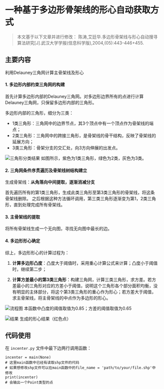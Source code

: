﻿# 一种基于多边形骨架线的形心自动获取方式

> 本文基于以下文章并进行修改：
> 陈涛,艾廷华.多边形骨架线与形心自动搜寻算法研究[J].武汉大学学报(信息科学版),2004,(05):443-446+455.

## 主要内容
利用Delauney三角网计算主骨架线及形心

####  1. 多边形内部约束三角网的构建
首先计算多边形内部的Delauney三角网。对多边形边界所有的点进行计算Delauney三角网，只保留多边形内部的三角形。

多边形内部的三角形，细分为三类：

- 1类三角形：三角网中的边界节点，其3个顶点中有一个顶点作为骨架线的端点；
- 2类三角形：三角网中的跨接三角形，是骨架线的骨干结构，反映了骨架线的延展方向；
- 3类三角形：骨架分支的交汇处，向3方向伸展的出发点。

![三角形分类结果](/imgs/2024-11-04/BWHoxDm4ZkEspqxJ.png)
如图所示，紫色为1类三角形，绿色为2类，灰色为3类。

####  2. 三角网条件序贯遍历及骨架线树结构建立
 生成骨架线：**从角落向中间提取，逐渐消减分支**
 
 首先遍历所有的第1类三角形，生成此类三角形至第3类三角形的骨架线，将这条骨架线删除。
 之后根据这种方法循环调用，第三类三角形逐渐变为第1，2类三角形，直到处理完成所有骨架线。
 
####  3. 主骨架线的提取
 将所有骨架线生成一个无向图，寻找无向图中最长的边。
 
####   4. 多边形形心确定

综上，多边形形心的计算过程为：

1. **计算多边形凸度**：凸度大于阈值时，采用重心计算公式来计算；凸度小于阈值时，继续第二步；

2. **计算方差最小的第3类三角形**：构建三角网，计算三类三角形，求方差。若方差最小的三角形对应的方差小于阈值，说明这个三角形各个部分面积均衡，没有明显的主体部分，将这个第3类三角形的重心作为形心；若方差大于阈值，求主骨架线，将主骨架线的中点作为多边形的形心。

![流程图](/imgs/2024-11-04/UYi9BN6cLyK3vokw.png)
	本函数中凸度的阈值取值为0.85；方差的阈值取值为0.65

![结果](/imgs/2024-11-04/OQtZJYIZAM3Gv4b6.png)
生成的形心结果（红色点）


## 代码使用
在 `incenter.py` 文件中最下边两行调用函数：
```
incenter = main(None) 
# 这里main函数中已经有读取shp文件的代码
# 如果想修改shp文件可以在main函数中的file_name = 'path/to/your/file.shp'中修改
print(incenter)
# 会输出一个Point类型的点
```

